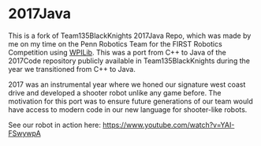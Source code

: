 # 2017Java

This is a fork of Team135BlackKnights 2017Java Repo, which was made by me on my time on the Penn Robotics Team for the FIRST Robotics Competition using [WPILib](https://github.com/wpilibsuite/allwpilib).
This was a port from C++ to Java of the 2017Code repository publicly available in Team135BlackKnights during the year we transitioned from C++ to Java.  
  
2017 was an instrumental year where we honed our signature west coast drive and developed a shooter robot unlike any game before. The motivation for this port was to ensure future generations of our team would have access to modern code in our new language for shooter-like robots.

See our robot in action here: https://www.youtube.com/watch?v=YAI-FSwywpA
